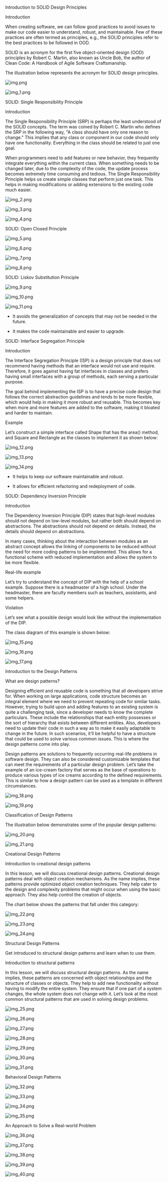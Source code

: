 Introduction to SOLID Design Principles

Introduction

When creating software, we can follow good practices to avoid issues to make our code easier to understand, robust, and maintainable. Few of these practices are often termed as principles, e.g., the SOLID principles refer to the best practices to be followed in OOD.

SOLID is an acronym for the first five object-oriented design (OOD) principles by Robert C. Martin, also known as Uncle Bob, the author of Clean Code: A Handbook of Agile Software Craftsmanship.

The illustration below represents the acronym for SOLID design principles.

![img.png](img.png)

![img_1.png](img_1.png)

SOLID: Single Responsibility Principle

Introduction

The Single Responsibility Principle (SRP) is perhaps the least understood of the SOLID concepts. The term was coined by Robert C. Martin who defines the SRP in the following way, "A class should have only one reason to change." This implies that any class or component in our code should only have one functionality. Everything in the class should be related to just one goal.

When programmers need to add features or new behavior, they frequently integrate everything within the current class. When something needs to be changed later, due to the complexity of the code, the update process becomes extremely time consuming and tedious. The Single Responsibility Principle helps us create simple classes that perform just one task. This helps in making modifications or adding extensions to the existing code much easier.

![img_2.png](img_2.png)

![img_3.png](img_3.png)

![img_4.png](img_4.png)

SOLID: Open Closed Principle

![img_5.png](img_5.png)

![img_6.png](img_6.png)

![img_7.png](img_7.png)

![img_8.png](img_8.png)

SOLID: Liskov Substitution Principle

![img_9.png](img_9.png)

![img_10.png](img_10.png)

![img_11.png](img_11.png)

- It avoids the generalization of concepts that may not be needed in the future.

- It makes the code maintainable and easier to upgrade.

SOLID: Interface Segregation Principle

Introduction

The Interface Segregation Principle (ISP) is a design principle that does not recommend having methods that an interface would not use and require. Therefore, it goes against having fat interfaces in classes and prefers having small interfaces with a group of methods, each serving a particular purpose.

The goal behind implementing the ISP is to have a precise code design that follows the correct abstraction guidelines and tends to be more flexible, which would help in making it more robust and reusable. This becomes key when more and more features are added to the software, making it bloated and harder to maintain.

Example

Let’s construct a simple interface called Shape that has the area() method, and Square and Rectangle as the classes to implement it as shown below:

![img_12.png](img_12.png)

![img_13.png](img_13.png)

![img_14.png](img_14.png)

- It helps to keep our software maintainable and robust.

- It allows for efficient refactoring and redeployment of code.

SOLID: Dependency Inversion Principle

Introduction

The Dependency Inversion Principle (DIP) states that high-level modules should not depend on low-level modules, but rather both should depend on abstractions. The abstractions should not depend on details. Instead, the details should depend on abstractions.

In many cases, thinking about the interaction between modules as an abstract concept allows the linking of components to be reduced without the need for more coding patterns to be implemented. This allows for a functional scheme with reduced implementation and allows the system to be more flexible.

Real-life example

Let’s try to understand the concept of DIP with the help of a school example. Suppose there is a headmaster of a high school. Under the headmaster, there are faculty members such as teachers, assistants, and some helpers.

Violation

Let’s see what a possible design would look like without the implementation of the DIP.

The class diagram of this example is shown below:

![img_15.png](img_15.png)

![img_16.png](img_16.png)

![img_17.png](img_17.png)

Introduction to the Design Patterns

What are design patterns?

Designing efficient and reusable code is something that all developers strive for. When working on large applications, code structure becomes an integral element where we need to prevent repeating code for similar tasks. However, trying to build upon and adding features to an existing system is quite a challenging task, since a developer needs to know the complete particulars. These include the relationships that each entity possesses or the sort of hierarchy that exists between different entities. Also, developers need to update their code in such a way as to make it easily adaptable to change in the future. In such scenarios, it’ll be helpful to have a structure that could be used to solve various common issues. This is where the design patterns come into play.

Design patterns are solutions to frequently occurring real-life problems in software design. They can also be considered customizable templates that can meet the requirements of a particular design problem. Let’s take the example of an ice-cream factory that serves as the base of operations to produce various types of ice creams according to the defined requirements. This is similar to how a design pattern can be used as a template in different circumstances.

![img_18.png](img_18.png)

![img_19.png](img_19.png)

Classification of Design Patterns

The illustration below demonstrates some of the popular design patterns:

![img_20.png](img_20.png)

![img_21.png](img_21.png)

Creational Design Patterns

Introduction to creational design patterns

In this lesson, we will discuss creational design patterns. Creational design patterns deal with object creation mechanisms. As the name implies, these patterns provide optimized object creation techniques. They help cater to the design and complexity problems that might occur when using the basic approach. They also help control the creation of objects.

The chart below shows the patterns that fall under this category:

![img_22.png](img_22.png)

![img_23.png](img_23.png)

![img_24.png](img_24.png)

Structural Design Patterns

Get introduced to structural design patterns and learn when to use them.

Introduction to structural patterns

In this lesson, we will discuss structural design patterns. As the name implies, these patterns are concerned with object relationships and the structure of classes or objects. They help to add new functionality without having to modify the entire system. They ensure that if one part of a system changes, the whole system does not change with it. Let’s look at the most common structural patterns that are used in solving design problems.

![img_25.png](img_25.png)

![img_26.png](img_26.png)

![img_27.png](img_27.png)

![img_28.png](img_28.png)

![img_29.png](img_29.png)

![img_30.png](img_30.png)

![img_31.png](img_31.png)

Behavioral Design Patterns

![img_32.png](img_32.png)

![img_33.png](img_33.png)

![img_34.png](img_34.png)

![img_35.png](img_35.png)

An Approach to Solve a Real-world Problem

![img_36.png](img_36.png)

![img_37.png](img_37.png)

![img_38.png](img_38.png)

![img_39.png](img_39.png)

![img_40.png](img_40.png)